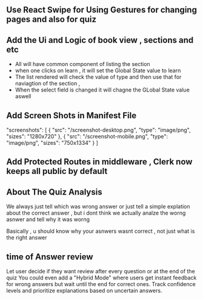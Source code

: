 ## Use React Swipe for Using Gestures for changing pages and also for quiz

## Add the Ui and Logic of book view , sections and etc

- All will have common component of listing the section
- when one clicks on learn , it will set the Global State value to learn
- The list rendered will check the value of type and then use that for naviagtion of the section ,
- When the select field is changed it will chagne the GLobal State value aswell

## Add Screen Shots in Manifest File

"screenshots": [
{
"src": "/screenshot-desktop.png",
"type": "image/png",
"sizes": "1280x720"
},
{
"src": "/screenshot-mobile.png",
"type": "image/png",
"sizes": "750x1334"
}
]

## Add Protected Routes in middleware , Clerk now keeps all public by default

## About The Quiz Analysis

We always just tell which was wrong answer or just tell a simple explation about the correct answer , but i dont think we actually analze the worng asnwer and tell why it was worng

Basically , u should know why your asnwers wasnt correct , not just what is the right answer

## time of Answer review

Let user decide if they want review after every question or at the end of the quiz
You could even add a "Hybrid Mode" where users get instant feedback for wrong answers but wait until the end for correct ones.
Track confidence levels and prioritize explanations based on uncertain answers.
